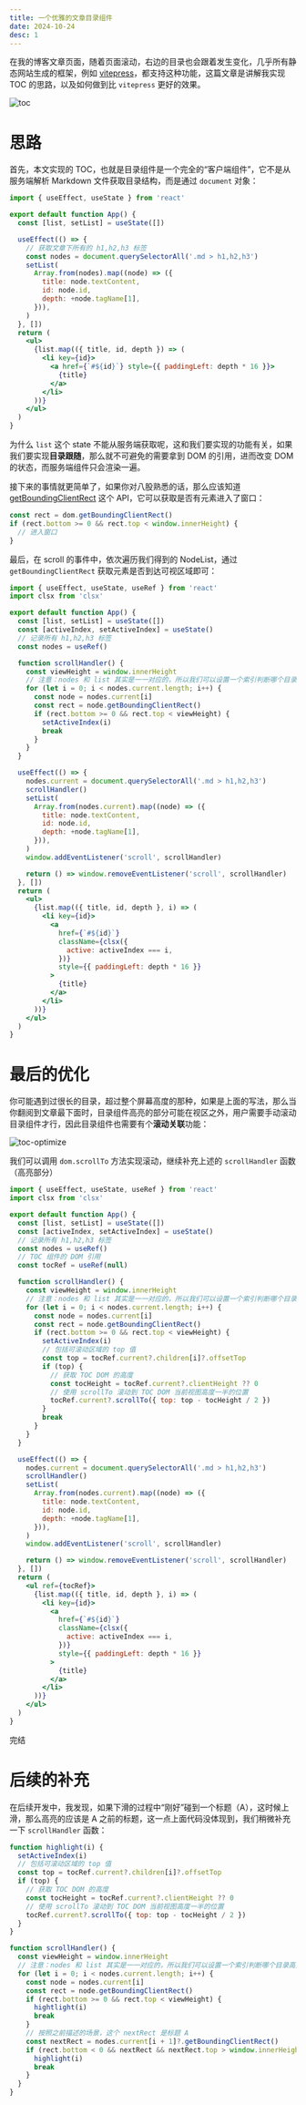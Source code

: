 ```yaml
---
title: 一个优雅的文章目录组件
date: 2024-10-24
desc: 1
---
```


在我的博客文章页面，随着页面滚动，右边的目录也会跟着发生变化，几乎所有静态网站生成的框架，例如 [vitepress](https://github.com/vuejs/vitepress)，都支持这种功能，这篇文章是讲解我实现 TOC 的思路，以及如何做到比 `vitepress` 更好的效果。

![toc](/images/toc.gif)

# 思路

首先，本文实现的 TOC，也就是目录组件是一个完全的“客户端组件”，它不是从服务端解析 Markdown 文件获取目录结构，而是通过 `document` 对象：

```jsx Playground
import { useEffect, useState } from 'react'

export default function App() {
  const [list, setList] = useState([])

  useEffect(() => {
    // 获取文章下所有的 h1,h2,h3 标签
    const nodes = document.querySelectorAll('.md > h1,h2,h3')
    setList(
      Array.from(nodes).map((node) => ({
        title: node.textContent,
        id: node.id,
        depth: +node.tagName[1],
      })),
    )
  }, [])
  return (
    <ul>
      {list.map(({ title, id, depth }) => (
        <li key={id}>
          <a href={`#${id}`} style={{ paddingLeft: depth * 16 }}>
            {title}
          </a>
        </li>
      ))}
    </ul>
  )
}
```

为什么 `list` 这个 state 不能从服务端获取呢，这和我们要实现的功能有关，如果我们要实现**目录跟随**，那么就不可避免的需要拿到 DOM 的引用，进而改变 DOM 的状态，而服务端组件只会渲染一遍。

接下来的事情就更简单了，如果你对八股熟悉的话，那么应该知道 [getBoundingClientRect](https://developer.mozilla.org/zh-CN/docs/Web/API/Element/getBoundingClientRect) 这个 API，它可以获取是否有元素进入了窗口：

```js
const rect = dom.getBoundingClientRect()
if (rect.bottom >= 0 && rect.top < window.innerHeight) {
  // 进入窗口
}
```

最后，在 scroll 的事件中，依次遍历我们得到的 NodeList，通过 `getBoundingClientRect` 获取元素是否到达可视区域即可：

```jsx
import { useEffect, useState, useRef } from 'react'
import clsx from 'clsx'

export default function App() {
  const [list, setList] = useState([])
  const [activeIndex, setActiveIndex] = useState()
  // 记录所有 h1,h2,h3 标签
  const nodes = useRef()

  function scrollHandler() {
    const viewHeight = window.innerHeight
    // 注意：nodes 和 list 其实是一一对应的，所以我们可以设置一个索引判断哪个目录高亮了
    for (let i = 0; i < nodes.current.length; i++) {
      const node = nodes.current[i]
      const rect = node.getBoundingClientRect()
      if (rect.bottom >= 0 && rect.top < viewHeight) {
        setActiveIndex(i)
        break
      }
    }
  }

  useEffect(() => {
    nodes.current = document.querySelectorAll('.md > h1,h2,h3')
    scrollHandler()
    setList(
      Array.from(nodes.current).map((node) => ({
        title: node.textContent,
        id: node.id,
        depth: +node.tagName[1],
      })),
    )
    window.addEventListener('scroll', scrollHandler)

    return () => window.removeEventListener('scroll', scrollHandler)
  }, [])
  return (
    <ul>
      {list.map(({ title, id, depth }, i) => (
        <li key={id}>
          <a
            href={`#${id}`}
            className={clsx({
              active: activeIndex === i,
            })}
            style={{ paddingLeft: depth * 16 }}
          >
            {title}
          </a>
        </li>
      ))}
    </ul>
  )
}
```

# 最后的优化

你可能遇到过很长的目录，超过整个屏幕高度的那种，如果是上面的写法，那么当你翻阅到文章最下面时，目录组件高亮的部分可能在视区之外，用户需要手动滚动目录组件才行，因此目录组件也需要有个**滚动关联**功能：

![toc-optimize](/images/toc-optimize.gif)

我们可以调用 `dom.scrollTo` 方法实现滚动，继续补充上述的 `scrollHandler` 函数（高亮部分）

```jsx {9-10,20-27,48} showLineNumbers
import { useEffect, useState, useRef } from 'react'
import clsx from 'clsx'

export default function App() {
  const [list, setList] = useState([])
  const [activeIndex, setActiveIndex] = useState()
  // 记录所有 h1,h2,h3 标签
  const nodes = useRef()
  // TOC 组件的 DOM 引用
  const tocRef = useRef(null)

  function scrollHandler() {
    const viewHeight = window.innerHeight
    // 注意：nodes 和 list 其实是一一对应的，所以我们可以设置一个索引判断哪个目录高亮了
    for (let i = 0; i < nodes.current.length; i++) {
      const node = nodes.current[i]
      const rect = node.getBoundingClientRect()
      if (rect.bottom >= 0 && rect.top < viewHeight) {
        setActiveIndex(i)
        // 包括可滚动区域的 top 值
        const top = tocRef.current?.children[i]?.offsetTop
        if (top) {
          // 获取 TOC DOM 的高度
          const tocHeight = tocRef.current?.clientHeight ?? 0
          // 使用 scrollTo 滚动到 TOC DOM 当前视图高度一半的位置
          tocRef.current?.scrollTo({ top: top - tocHeight / 2 })
        }
        break
      }
    }
  }

  useEffect(() => {
    nodes.current = document.querySelectorAll('.md > h1,h2,h3')
    scrollHandler()
    setList(
      Array.from(nodes.current).map((node) => ({
        title: node.textContent,
        id: node.id,
        depth: +node.tagName[1],
      })),
    )
    window.addEventListener('scroll', scrollHandler)

    return () => window.removeEventListener('scroll', scrollHandler)
  }, [])
  return (
    <ul ref={tocRef}>
      {list.map(({ title, id, depth }, i) => (
        <li key={id}>
          <a
            href={`#${id}`}
            className={clsx({
              active: activeIndex === i,
            })}
            style={{ paddingLeft: depth * 16 }}
          >
            {title}
          </a>
        </li>
      ))}
    </ul>
  )
}
```

完结

# 后续的补充

在后续开发中，我发现，如果下滑的过程中“刚好”碰到一个标题（A），这时候上滑，那么高亮的应该是 A 之前的标题，这一点上面代码没体现到，我们稍微补充一下 `scrollHandler` 函数：

```js line {23-28}
function highlight(i) {
  setActiveIndex(i)
  // 包括可滚动区域的 top 值
  const top = tocRef.current?.children[i]?.offsetTop
  if (top) {
    // 获取 TOC DOM 的高度
    const tocHeight = tocRef.current?.clientHeight ?? 0
    // 使用 scrollTo 滚动到 TOC DOM 当前视图高度一半的位置
    tocRef.current?.scrollTo({ top: top - tocHeight / 2 })
  }
}

function scrollHandler() {
  const viewHeight = window.innerHeight
  // 注意：nodes 和 list 其实是一一对应的，所以我们可以设置一个索引判断哪个目录高亮了
  for (let i = 0; i < nodes.current.length; i++) {
    const node = nodes.current[i]
    const rect = node.getBoundingClientRect()
    if (rect.bottom >= 0 && rect.top < viewHeight) {
      hightlight(i)
      break
    }
    // 按照之前描述的场景，这个 nextRect 是标题 A
    const nextRect = nodes.current[i + 1]?.getBoundingClientRect()
    if (rect.bottom < 0 && nextRect && nextRect.top > window.innerHeight) {
      highlight(i)
      break
    }
  }
}
```
